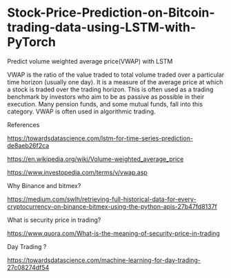# Stock-Price-Prediction-on-Bitcoin-trading-data-using-LSTM-with-PyTorch

Predict volume weighted average price(VWAP) with LSTM

VWAP is the ratio of the value traded to total volume traded over a particular time horizon (usually one day). It is a measure of the average price at which a stock is traded over the trading horizon. This is often used as a trading benchmark by investors who aim to be as passive as possible in their execution. Many pension funds, and some mutual funds, fall into this category. VWAP is often used in algorithmic trading.

       

References

https://towardsdatascience.com/lstm-for-time-series-prediction-de8aeb26f2ca

https://en.wikipedia.org/wiki/Volume-weighted_average_price

https://www.investopedia.com/terms/v/vwap.asp

Why Binance and bitmex?

https://medium.com/swlh/retrieving-full-historical-data-for-every-cryptocurrency-on-binance-bitmex-using-the-python-apis-27b47fd8137f

What is security price in trading?

https://www.quora.com/What-is-the-meaning-of-security-price-in-trading

Day Trading ?

https://towardsdatascience.com/machine-learning-for-day-trading-27c08274df54

            
            


